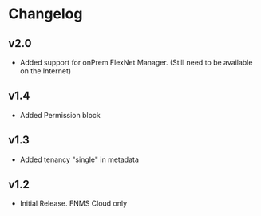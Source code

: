 # Changelog

## v2.0

- Added support for onPrem FlexNet Manager. (Still need to be available on the
Internet)

## v1.4

- Added Permission block

## v1.3

- Added tenancy "single" in metadata

## v1.2


- Initial Release. FNMS Cloud only
